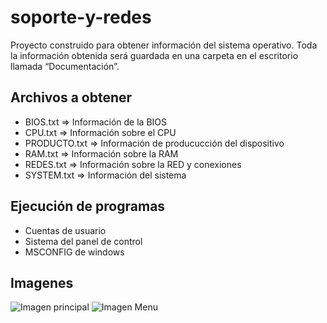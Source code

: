 # soporte-y-redes
Proyecto construido para obtener información del sistema operativo. Toda la información obtenida será guardada en una carpeta en el escritorio llamada “Documentación”.
## Archivos a obtener
* BIOS.txt => Información de la BIOS
* CPU.txt => Información sobre el CPU
* PRODUCTO.txt => Información de producucción del dispositivo
* RAM.txt => Información sobre la RAM
* REDES.txt => Información sobre la RED y conexiones
* SYSTEM.txt => Información del sistema

## Ejecución de programas
* Cuentas de usuario
* Sistema del panel de control
* MSCONFIG de windows

## Imagenes
![Imagen principal](https://github.com/DonTulio/soporte-y-redes/blob/master/img/inicio.PNG?raw=true)
![Imagen Menu](https://github.com/DonTulio/soporte-y-redes/blob/master/img/Menu.PNG?raw=true)
